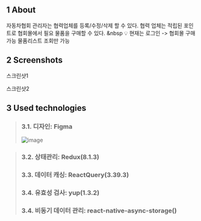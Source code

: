 
## 1 About
자동차협회 관리자는 협력업체를 등록/수정/삭제 할 수 있다. 협력 업체는 적립된 포인트로 협회몰에서 필요 물품을 구매할 수 있다.
&nbsp 💡 현재는 로그인 -> 협회몰 구매가능 물품리스트 조회만 가능

## 2 Screenshots
스크린샷1


스크린샷2


## 3 Used technologies

> ### 3.1. 디자인: Figma
> ![image](https://github.com/user-attachments/assets/517f1ec5-d434-48bf-963e-6783dd165f1b)


> ### 3.2. 상태관리: Redux(8.1.3)
> ### 3.3. 데이터 캐싱: ReactQuery(3.39.3)
> ### 3.4. 유효성 검사: yup(1.3.2)
> ### 3.4. 비동기 데이터 관리: react-native-async-storage()



